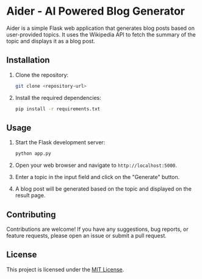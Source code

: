# Aider - AI Powered Blog Generator

Aider is a simple Flask web application that generates blog posts based on user-provided topics. It uses the Wikipedia API to fetch the summary of the topic and displays it as a blog post.

## Installation

1. Clone the repository:

   ```bash
   git clone <repository-url>
   ```

2. Install the required dependencies:

   ```bash
   pip install -r requirements.txt
   ```

## Usage

1. Start the Flask development server:

   ```bash
   python app.py
   ```

2. Open your web browser and navigate to `http://localhost:5000`.

3. Enter a topic in the input field and click on the "Generate" button.

4. A blog post will be generated based on the topic and displayed on the result page.

## Contributing

Contributions are welcome! If you have any suggestions, bug reports, or feature requests, please open an issue or submit a pull request.

## License

This project is licensed under the [MIT License](LICENSE).
